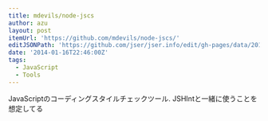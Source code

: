 ```yaml
---
title: mdevils/node-jscs
author: azu
layout: post
itemUrl: 'https://github.com/mdevils/node-jscs/'
editJSONPath: 'https://github.com/jser/jser.info/edit/gh-pages/data/2014/01/index.json'
date: '2014-01-16T22:46:00Z'
tags:
  - JavaScript
  - Tools
---
```

JavaScriptのコーディングスタイルチェックツール.
JSHIntと一緒に使うことを想定してる
